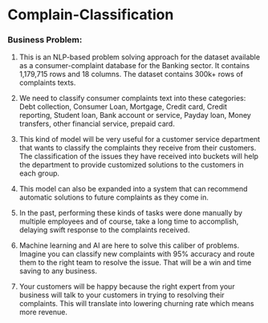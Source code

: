 # Complain-Classification
 
### Business Problem:

1. This is an NLP-based problem solving approach for the dataset available as a consumer-complaint database for the Banking sector. It contains 1,179,715 rows and 18 columns. The dataset contains 300k+ rows of complaints texts.

2. We need to classify consumer complaints text into these categories: Debt collection, Consumer Loan, Mortgage, Credit card, Credit reporting, Student loan, Bank account or service, Payday loan, Money transfers, other financial service, prepaid card.

3. This kind of model will be very useful for a customer service department that wants to classify the complaints they receive from their customers. The classification of the issues they have received into buckets will help the department to provide customized solutions to the customers in each group.

4. This model can also be expanded into a system that can recommend automatic solutions to future complaints as they come in.

5. In the past, performing these kinds of tasks were done manually by multiple employees and of course, take a long time to accomplish, delaying swift response to the complaints received.
 
6. Machine learning and AI are here to solve this caliber of problems. Imagine you can classify new complaints with 95% accuracy and route them to the right team to resolve the issue. That will be a win and time saving to any business.

 7. Your customers will be happy because the right expert from your business will talk to your customers in trying to resolving their complaints. This will translate into lowering churning rate which means more revenue.
